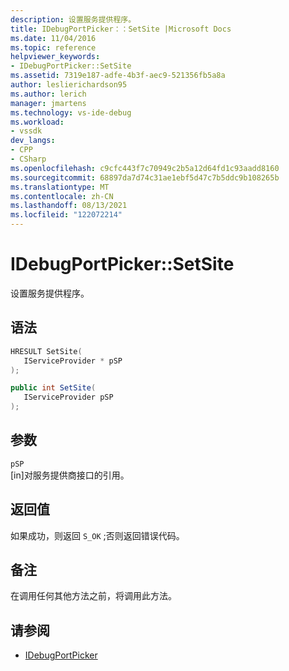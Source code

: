 ```yaml
---
description: 设置服务提供程序。
title: IDebugPortPicker：：SetSite |Microsoft Docs
ms.date: 11/04/2016
ms.topic: reference
helpviewer_keywords:
- IDebugPortPicker::SetSite
ms.assetid: 7319e187-adfe-4b3f-aec9-521356fb5a8a
author: leslierichardson95
ms.author: lerich
manager: jmartens
ms.technology: vs-ide-debug
ms.workload:
- vssdk
dev_langs:
- CPP
- CSharp
ms.openlocfilehash: c9cfc443f7c70949c2b5a12d64fd1c93aadd8160
ms.sourcegitcommit: 68897da7d74c31ae1ebf5d47c7b5ddc9b108265b
ms.translationtype: MT
ms.contentlocale: zh-CN
ms.lasthandoff: 08/13/2021
ms.locfileid: "122072214"
---
```

# <a name="idebugportpickersetsite"></a>IDebugPortPicker::SetSite
设置服务提供程序。

## <a name="syntax"></a>语法

```cpp
HRESULT SetSite(
   IServiceProvider * pSP
);
```

```csharp
public int SetSite(
   IServiceProvider pSP
);
```

## <a name="parameters"></a>参数
`pSP`\
[in]对服务提供商接口的引用。

## <a name="return-value"></a>返回值
 如果成功，则返回 `S_OK` ;否则返回错误代码。

## <a name="remarks"></a>备注
 在调用任何其他方法之前，将调用此方法。

## <a name="see-also"></a>请参阅
- [IDebugPortPicker](../../../extensibility/debugger/reference/idebugportpicker.md)
